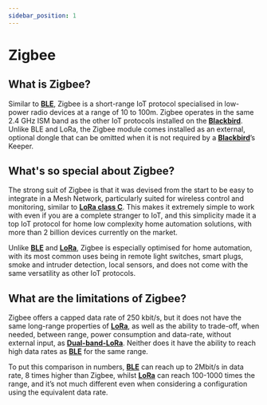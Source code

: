 ```yaml
---
sidebar_position: 1
---
```


# Zigbee

## What is Zigbee?
Similar to **[BLE](docs/IoT-Protocols/BLE/BLE-intro.md)**, Zigbee is a short-range IoT protocol specialised in low-power radio devices at a range of 10 to 100m. Zigbee operates in the same 2.4 GHz ISM band as the other IoT protocols installed on the **[Blackbird](docs/Hardware/Blackbird/Blackbird/Blackbird.md)**. Unlike BLE and LoRa, the Zigbee module comes installed as an external, optional dongle that can be omitted when it is not required by a **[Blackbird](docs/Hardware/Blackbird/Blackbird.md)**’s Keeper.

## What's so special about Zigbee?

The strong suit of Zigbee is that it was devised from the start to be easy to integrate in a Mesh Network, particularly suited for wireless control and monitoring, similar to **[LoRa class C](docs/IoT-Protocols/LoRa/LoRa-classes-B-and-C.md)**. This makes it extremely simple to work with even if you are a complete stranger to IoT, and this simplicity made it a top IoT protocol for home low complexity home automation solutions, with more than 2 billion devices currently on the market.

Unlike **[BLE](docs/IoT-Protocols/BLE/BLE-intro.md)** and **[LoRa](docs/IoT-Protocols/LoRa/LoRa-intro.md)**, Zigbee is especially optimised for home automation, with its most common uses being in remote light switches, smart plugs, smoke and intruder detection, local sensors, and does not come with the same versatility as other IoT protocols. 

## What are the limitations of Zigbee?

Zigbee offers a capped data rate of 250 kbit/s, but it does not have the same long-range properties of **[LoRa]( docs/IoT-Protocols/LoRa/LoRa-intro.md)**, as well as the ability to trade-off, when needed, between range, power consumption and data-rate, without external input, as **[Dual-band-LoRa](docs/IoT-Protocols/LoRa/Dual-band-LoRa.md)**. Neither does it have the ability to reach high data rates as **[BLE](docs/IoT-Protocols/BLE/BLE-intro.md)** for the same range. 

To put this comparison in numbers, **[BLE](docs/IoT-Protocols/BLE/BLE-intro.md)** can reach up to 2Mbit/s in data rate, 8 times higher than Zigbee, whilst **[LoRa](docs/IoT-Protocols/LoRa/LoRa-intro.md)** can reach 100-1000 times the range, and it’s not much different even when considering a configuration using the equivalent data rate. 
